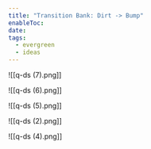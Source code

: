 ```yaml
---
title: "Transition Bank: Dirt -> Bump"
enableToc: 
date: 
tags:
  - evergreen
  - ideas
---
```

![[q-ds (7).png]]

![[q-ds (6).png]]

![[q-ds (5).png]]

![[q-ds (2).png]]

![[q-ds (4).png]]

